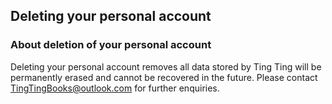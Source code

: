Deleting your personal account
----------------

### About deletion of your personal account  
Deleting your personal account removes all data stored by Ting Ting will be permanently erased and cannot be recovered in the future. Please contact TingTingBooks@outlook.com for further enquiries.
